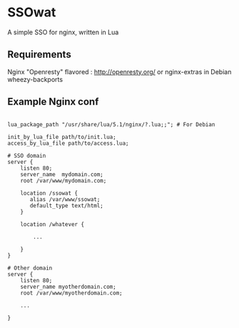 SSOwat
======

A simple SSO for nginx, written in Lua

Requirements
------------

Nginx "Openresty" flavored : http://openresty.org/
or nginx-extras in Debian wheezy-backports


Example Nginx conf
------------------

```nginx

lua_package_path "/usr/share/lua/5.1/nginx/?.lua;;"; # For Debian

init_by_lua_file path/to/init.lua;
access_by_lua_file path/to/access.lua;

# SSO domain
server {
    listen 80;
    server_name  mydomain.com;
    root /var/www/mydomain.com;

    location /ssowat {
       alias /var/www/ssowat;
       default_type text/html;
    }

    location /whatever {

        ...

    }
}

# Other domain
server {
    listen 80;
    server_name myotherdomain.com;
    root /var/www/myotherdomain.com;

    ...

}

```
